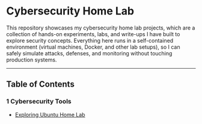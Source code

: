 # Cybersecurity Home Lab

This repository showcases my cybersecurity home lab projects, which are a collection of hands-on experiments, labs, and write-ups I have built to explore security concepts. Everything here runs in a self-contained environment (virtual machines, Docker, and other lab setups), so I can safely simulate attacks, defenses, and monitoring without touching production systems.

---

## Table of Contents

### 1 Cybersecurity Tools
- [Exploring Ubuntu Home Lab](Exploring%20Ubuntu%20Home%20Lab/Linux%20Command%20Line%20and%20Security%20Basics.md)




